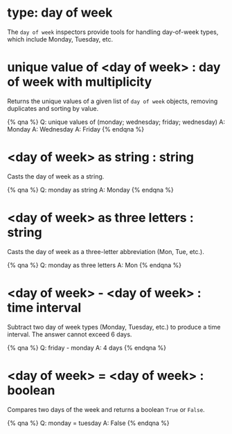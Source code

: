 # type: day of week

The `day of week` inspectors provide tools for handling day-of-week types, which include Monday, Tuesday, etc.

# unique value of &lt;day of week&gt; : day of week with multiplicity

Returns the unique values of a given list of `day of week` objects, removing duplicates and sorting by value.

{% qna %}
Q: unique values of (monday; wednesday; friday; wednesday)
A: Monday
A: Wednesday
A: Friday
{% endqna %}

# &lt;day of week&gt; as string : string

Casts the day of week as a string.

{% qna %}
Q: monday as string
A: Monday
{% endqna %}

# &lt;day of week&gt; as three letters : string

Casts the day of week as a three-letter abbreviation (Mon, Tue, etc.).

{% qna %}
Q: monday as three letters
A: Mon
{% endqna %}

# &lt;day of week&gt; - &lt;day of week&gt; : time interval

Subtract two day of week types (Monday, Tuesday, etc.) to produce a time interval. The answer cannot exceed 6 days.

{% qna %}
Q: friday - monday
A: 4 days
{% endqna %}

# &lt;day of week&gt; = &lt;day of week&gt; : boolean

Compares two days of the week and returns a boolean `True` or `False`.

{% qna %}
Q: monday = tuesday
A: False
{% endqna %}
